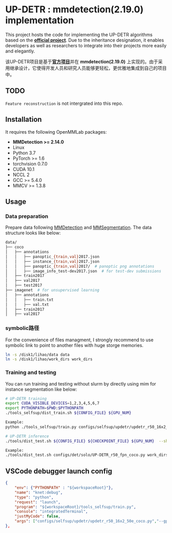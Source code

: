 <!--
 * @Author: your name
 * @Date: 2021-12-13 18:14:32
 * @LastEditTime: 2022-03-30 11:50:43
 * @LastEditors: Please set LastEditors
 * @Description: 打开koroFileHeader查看配置 进行设置: https://github.com/OBKoro1/koro1FileHeader/wiki/%E9%85%8D%E7%BD%AE
 * @FilePath: /research_workspace/README.md
-->
# UP-DETR : mmdetection(2.19.0) implementation

This project hosts the code for implementing the UP-DETR algorithms based on the [**official project**](https://github.com/dddzg/up-detr). Due to the inheritance designation, it enables developers as well as researchers to integrate into their projects more easily and elegantly.

该UP-DETR项目是基于[**官方项目**](https://github.com/dddzg/up-detr)并在 **mmdetection(2.19.0)** 上实现的。由于采用继承设计，它使得开发人员和研究人员能够更轻松，更优雅地集成到自己的项目中。

## TODO
`Feature reconstruction`  is not intergrated into this repo.

## Installation
It requires the following OpenMMLab packages:
- **MMDetection >= 2.14.0**
- Linux
- Python 3.7
- PyTorch >= 1.6
- torchvision 0.7.0
- CUDA 10.1
- NCCL 2
- GCC >= 5.4.0
- MMCV >= 1.3.8

## Usage
### Data preparation

Prepare data following [MMDetection](https://github.com/open-mmlab/mmdetection) and [MMSegmentation](https://github.com/open-mmlab/mmsegmentation). The data structure looks like below:

```bash
data/
├── coco
│   ├── annotations
│   │   ├── panoptic_{train,val}2017.json
│   │   ├── instance_{train,val}2017.json
│   │   ├── panoptic_{train,val}2017/  # panoptic png annotations
│   │   ├── image_info_test-dev2017.json  # for test-dev submissions
│   ├── train2017
│   ├── val2017
│   ├── test2017
├── imagenet  # for unsupervised learning
│   ├── annotations
│   │   ├── train.txt
│   │   ├── val.txt
│   ├── train2017
│   ├── val2017
```
### symbolic路径
For the convenience of files managment, I strongly recommend to use symbolic link to point to another files with huge storge memories.
```bash
ln -s /disk1/lihao/data data
ln -s /disk1/lihao/work_dirs work_dirs
```
### Training and testing

You can run training and testing without slurm by directly using mim for instance segmentation like below:

```bash
# UP-DETR training
export CUDA_VISIBLE_DEVICES=1,2,3,4,5,6,7
export PYTHONPATH=$PWD:$PYTHONPATH  
./tools_selfsup/dist_train.sh ${CONFIG_FILE} ${GPU_NUM}

Example:
python ./tools_selfsup/train.py configs/selfsup/updetr/updetr_r50_16x2_50e_coco.py --gpus 1

# UP-DETR inference
./tools/dist_test.sh ${CONFIG_FILE} ${CHECKPOINT_FILE} ${GPU_NUM}  --show --out  ${OUTPUT_FILE} --eval segm

Example:
./tools/dist_test.sh configs/det/solo/UP-DETR_r50_fpn_coco.py work_dirs/UP-DETR_r50_fpn_coco/latest.pth 1 --eval segm
```

## VSCode debugger launch config 
```json 
{
    "env": {"PYTHONPATH" : "${workspaceRoot}"},
    "name": "knet:debug",
    "type": "python",
    "request": "launch",
    "program": "${workspaceRoot}/tools_selfsup/train.py",
    "console": "integratedTerminal",
    "justMyCode": false,
    "args": ["configs/selfsup/updetr/updetr_r50_16x2_50e_coco.py","--gpus", "1"]
},
```
